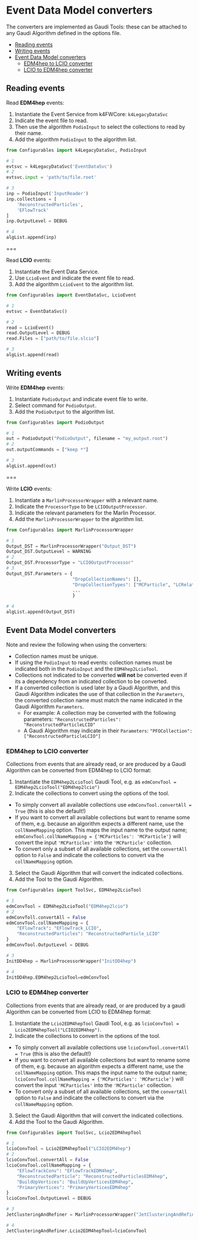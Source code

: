 # Event Data Model converters

The converters are implemented as Gaudi Tools: these can be attached to any Gaudi Algorithm defined in the options file.

- [Reading events](#reading-events)
- [Writing events](#writing-events)
- [Event Data Model converters](#Event-Data-Model-converters)
  + [EDM4hep to LCIO converter](#EDM4hep-to-LCIO-converter)
  + [LCIO to EDM4hep converter](#LCIO-to-EDM4hep-converter)

## Reading events

Read **EDM4hep** events:

1. Instantiate the Event Service from k4FWCore: `k4LegacyDataSvc`
2. Indicate the event file to read.
3. Then use the algorithm `PodioInput` to select the collections to read by their name.
4. Add the algorithm `PodioInput` to the algorithm list.

```python
from Configurables import k4LegacyDataSvc, PodioInput

# 1
evtsvc = k4LegacyDataSvc('EventDataSvc')
# 2
evtsvc.input = 'path/to/file.root' 

# 3
inp = PodioInput('InputReader')
inp.collections = [
    'ReconstructedParticles',
    'EFlowTrack'
]
inp.OutputLevel = DEBUG

# 4
algList.append(inp)
```

===

Read **LCIO** events:

1. Instantiate the Event Data Service.
2. Use `LcioEvent` and indicate the event file to read.
3. Add the algorithm `LcioEvent` to the algorithm list.

```python
from Configurables import EventDataSvc, LcioEvent

# 1
evtsvc = EventDataSvc()

# 2
read = LcioEvent()
read.OutputLevel = DEBUG
read.Files = ["path/to/file.slcio"]

# 3
algList.append(read)
```

## Writing events

Write **EDM4hep** events:

1. Instantiate `PodioOutput` and indicate event file to write.
2. Select command for `PodioOutput`.
3. Add the `PodioOutput` to the algorithm list.

```python
from Configurables import PodioOutput

# 1
out = PodioOutput("PodioOutput", filename = "my_output.root")
# 2
out.outputCommands = ["keep *"]

# 3
algList.append(out)
```

===

Write **LCIO** events: 

1. Instantiate a `MarlinProcessorWrapper` with a relevant name.
2. Indicate the `ProcessorType` to be `LCIOOutputProcessor`.
3. Indicate the relevant parameters for the Marlin Processor.
4. Add the `MarlinProcessorWrapper` to the algorithm list.

```python
from Configurables import MarlinProcessorWrapper

# 1
Output_DST = MarlinProcessorWrapper("Output_DST")
Output_DST.OutputLevel = WARNING
# 2
Output_DST.ProcessorType = "LCIOOutputProcessor"
# 3
Output_DST.Parameters = {
                         "DropCollectionNames": [],
                         "DropCollectionTypes": ["MCParticle", "LCRelation", "SimCalorimeterHit"],
                         ...
                         }

# 4                         
algList.append(Output_DST)                         
```


## Event Data Model converters

Note and review the following when using the converters:

- Collection names must be unique.
- If using the `PodioInput` to read events: collection names must be indicated both in the `PodioInput` and the `EDM4hep2LcioTool`.
- Collections not indicated to be converted **will not** be converted even if its a dependency from an indicated collection to be converted.
- If a converted collection is used later by a Gaudi Algorithm, and this Gaudi Algorithm indicates the use of that collection in the `Parameters`, the converted collection name must match the name indicated in the Gaudi Algorithm `Parameters`.
  + For example: A collection may be converted with the following parameters: `"ReconstructedParticles": "ReconstructedParticleLCIO"`
  + A Gaudi Algorithm may indicate in their `Parameters`: `"PFOCollection": ["ReconstructedParticleLCIO"]`

###  EDM4hep to LCIO converter

Collections from events that are already read, or are produced by a Gaudi Algorithm can be converted from EDM4hep to LCIO format:

1. Instantiate the `EDM4hep2LcioTool` Gaudi Tool, e.g. as `edmConvTool = EDM4hep2LcioTool("EDM4hep2lcio")`
2. Indicate the collections to convert using the options of the tool.
  + To simply convert all available collections use `edmConvTool.convertAll = True` (this is also the default!)
  + If you want to convert all available collections but want to rename some of them, e.g. because an algorithm expects a different name, use the `collNameMapping` option. This maps the input name to the output name; `edmConvTool.collNameMapping = {'MCParticles': 'MCParticle'}` will convert the input `'MCParticles'` into the `'MCParticle'` collection.
  + To convert only a subset of all available collections, set the `convertAll` option to `False` and indicate the collections to convert via the `collNameMapping` option.
3. Select the Gaudi Algorithm that will convert the indicated collections.
4. Add the Tool to the Gaudi Algorithm.

```python
from Configurables import ToolSvc, EDM4hep2LcioTool

# 1
edmConvTool = EDM4hep2LcioTool("EDM4hep2lcio")
# 2
edmConvToll.convertAll = False
edmConvTool.collNameMapping = {
    "EFlowTrack": "EFlowTrack_LCIO",
    "ReconstructedParticles": "ReconstructedParticle_LCIO"
}
edmConvTool.OutputLevel = DEBUG

# 3
InitDD4hep = MarlinProcessorWrapper("InitDD4hep")

# 4
InitDD4hep.EDM4hep2LcioTool=edmConvTool
```

### LCIO to EDM4hep converter

Collections from events that are already read, or are produced by a gaudi Algorithm can be converted from LCIO to EDM4hep format:

1. Instantiate the `Lcio2EDM4hepTool` Gaudi Tool, e.g. as `lcioConvTool = Lcio2EDM4hepTool("LCIO2EDM4hep")`.
2. Indicate the collections to convert in the options of the tool.
  + To simply convert all available collections use `lcioConvTool.convertAll = True` (this is also the default!)
  + If you want to convert all available collections but want to rename some of them, e.g. because an algorithm expects a different name, use the `collNameMapping` option. This maps the input name to the output name; `lcioConvTool.collNameMapping = {'MCParticles': 'MCParticle'}` will convert the input `'MCParticles'` into the `'MCParticle'` collection.
  + To convert only a subset of all available collections, set the `convertAll` option to `False` and indicate the collections to convert via the `collNameMapping` option.
3. Select the Gaudi Algorithm that will convert the indicated collections.
4. Add the Tool to the Gaudi Algorithm.

```python
from Configurables import ToolSvc, Lcio2EDM4hepTool

# 1
lcioConvTool = Lcio2EDM4hepTool("LCIO2EDM4hep")
# 2
lcioConvTool.convertAll = False
lcioConvTool.collNameMapping = {
    "EFlowTrackConv": "EFlowTrackEDM4hep",
    "ReconstructedParticle": "ReconstructedParticlesEDM4hep",
    "BuildUpVertices": "BuildUpVerticesEDM4hep",
    "PrimaryVertices": "PrimaryVerticesEDM4hep"
}
lcioConvTool.OutputLevel = DEBUG

# 3
JetClusteringAndRefiner = MarlinProcessorWrapper("JetClusteringAndRefiner")

# 4
JetClusteringAndRefiner.Lcio2EDM4hepTool=lcioConvTool
```
